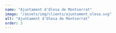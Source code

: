 ```yaml
---
name: "Ajuntament d'Olesa de Montserrat"
image: "/assets/img/clients/ajuntament_olesa.svg"
alt: "Ajuntament d'Olesa de Montserrat"
order: 3
---
```


